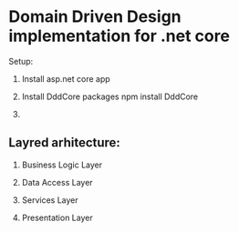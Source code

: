 # Domain Driven Design implementation for .net core 

Setup:

1) Install asp.net core app

2) Install DddCore packages npm install DddCore

3) 


## Layred arhitecture:

1) Business Logic Layer

2) Data Access Layer

3) Services Layer

4) Presentation Layer
